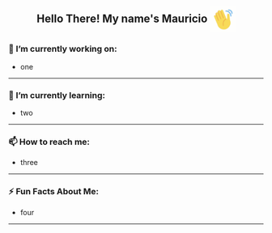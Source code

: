 <h2 align="center">Hello There! My name's Mauricio <img align="center" width="50" height="50" src="https://github.com/rivermoon21/rivermoon21/blob/main/images/waving.gif?raw=true"/> </h2>

<!--
**rivermoon21/rivermoon21** is a ✨ _special_ ✨ repository because its `README.md` (this file) appears on your GitHub profile.
-->
### 🔭 I’m currently working on:
- one

---

### 🌱 I’m currently learning:
- two

---

### 📫 How to reach me:
- three

---

### ⚡ Fun Facts About Me:
- four

---
